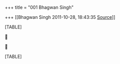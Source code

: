 +++
title = "001 Bhagwan Singh"

+++
[[Bhagwan Singh	2011-10-28, 18:43:35 [Source](https://groups.google.com/g/bvparishat/c/IED4Qt1j1L0)]]



[TABLE]





[TABLE]

